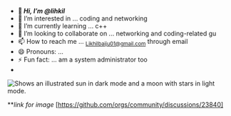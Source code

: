 - **👋 _Hi, I’m @lihkil_**
- 👀 I’m interested in ...  coding and networking
- 🌱 I’m currently learning ... c++
- 💞️ I’m looking to collaborate on ... networking and coding-related gu
- 📫 How to reach me ... <sub>Likhilbaiju01@gmail.com</sub> through email
- 😄 Pronouns: ...
- ⚡ Fun fact: ... am a system administrator too
- <picture>
<source media="(prefers-colour-scheme:light)" srcset="https://user-images.githubusercontent.com/25423296/163456776-7f95b81a-f1ed-45f7-b7ab-8fa810d529fa.png">
<source media="(prefers-colour-scheme: dark)" scrset="https://user-images.githubusercontent.com/25423296/163456779-a8556205-d0a5-45e2-ac17-42d089e3c3f8.png">
<img alt="Shows an illustrated sun in dark mode and a moon with stars in light mode." src="https://user-images.githubusercontent.com/25423296/163456779-a8556205-d0a5-45e2-ac17-42d089e3c3f8.png">
</picture>

**_link for image_ [https://github.com/orgs/community/discussions/23840]


<!---
lihkil/lihkil is a ✨ special ✨ repository because its `README.md` (this file) appears on your GitHub profile.
You can click the Preview link to take a look at your changes.
--->
